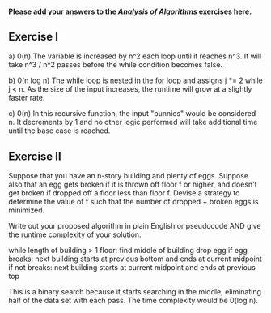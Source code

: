 #### Please add your answers to the ***Analysis of  Algorithms*** exercises here.

## Exercise I

a) 0(n) The variable is increased by n^2 each loop until it reaches n^3. It will take n^3 / n^2 passes before the while condition becomes false.


b) 0(n log n)  The while loop is nested in the for loop and assigns j *= 2 while j < n. As the size of the input increases, the runtime will grow at a slightly faster rate.


c) 0(n)  In this recursive function, the input "bunnies" would be considered n. It decrements by 1 and no other logic performed will take additional time until the base case is reached. 

## Exercise II

Suppose that you have an n-story building and plenty of eggs. Suppose also that an egg gets broken if it is thrown off floor f or higher, and doesn't get broken if dropped off a floor less than floor f. Devise a strategy to determine the value of f such that the number of dropped + broken eggs is minimized.

Write out your proposed algorithm in plain English or pseudocode AND give the runtime complexity of your solution.

while length of building > 1 floor:
    find middle of building
    drop egg
    if egg breaks:
      next building starts at previous bottom and ends at current midpoint
    if not breaks:
      next building starts at current midpoint and ends at previous top

This is a binary search because it starts searching in the middle, eliminating half of the data set with each pass. The time complexity would be 0(log n).
